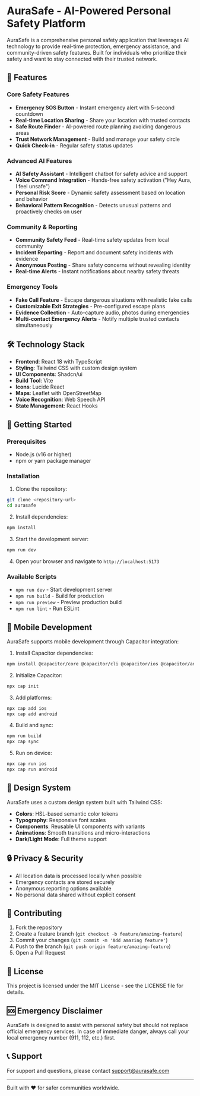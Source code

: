 # AuraSafe - AI-Powered Personal Safety Platform

AuraSafe is a comprehensive personal safety application that leverages AI technology to provide real-time protection, emergency assistance, and community-driven safety features. Built for individuals who prioritize their safety and want to stay connected with their trusted network.

## 🌟 Features

### Core Safety Features
- **Emergency SOS Button** - Instant emergency alert with 5-second countdown
- **Real-time Location Sharing** - Share your location with trusted contacts
- **Safe Route Finder** - AI-powered route planning avoiding dangerous areas
- **Trust Network Management** - Build and manage your safety circle
- **Quick Check-in** - Regular safety status updates

### Advanced AI Features
- **AI Safety Assistant** - Intelligent chatbot for safety advice and support
- **Voice Command Integration** - Hands-free safety activation ("Hey Aura, I feel unsafe")
- **Personal Risk Score** - Dynamic safety assessment based on location and behavior
- **Behavioral Pattern Recognition** - Detects unusual patterns and proactively checks on user

### Community & Reporting
- **Community Safety Feed** - Real-time safety updates from local community
- **Incident Reporting** - Report and document safety incidents with evidence
- **Anonymous Posting** - Share safety concerns without revealing identity
- **Real-time Alerts** - Instant notifications about nearby safety threats

### Emergency Tools
- **Fake Call Feature** - Escape dangerous situations with realistic fake calls
- **Customizable Exit Strategies** - Pre-configured escape plans
- **Evidence Collection** - Auto-capture audio, photos during emergencies
- **Multi-contact Emergency Alerts** - Notify multiple trusted contacts simultaneously

## 🛠 Technology Stack

- **Frontend**: React 18 with TypeScript
- **Styling**: Tailwind CSS with custom design system
- **UI Components**: Shadcn/ui
- **Build Tool**: Vite
- **Icons**: Lucide React
- **Maps**: Leaflet with OpenStreetMap
- **Voice Recognition**: Web Speech API
- **State Management**: React Hooks

## 🚀 Getting Started

### Prerequisites
- Node.js (v16 or higher)
- npm or yarn package manager

### Installation

1. Clone the repository:
```bash
git clone <repository-url>
cd aurasafe
```

2. Install dependencies:
```bash
npm install
```

3. Start the development server:
```bash
npm run dev
```

4. Open your browser and navigate to `http://localhost:5173`

### Available Scripts

- `npm run dev` - Start development server
- `npm run build` - Build for production
- `npm run preview` - Preview production build
- `npm run lint` - Run ESLint

## 📱 Mobile Development

AuraSafe supports mobile development through Capacitor integration:

1. Install Capacitor dependencies:
```bash
npm install @capacitor/core @capacitor/cli @capacitor/ios @capacitor/android
```

2. Initialize Capacitor:
```bash
npx cap init
```

3. Add platforms:
```bash
npx cap add ios
npx cap add android
```

4. Build and sync:
```bash
npm run build
npx cap sync
```

5. Run on device:
```bash
npx cap run ios
npx cap run android
```

## 🎨 Design System

AuraSafe uses a custom design system built with Tailwind CSS:

- **Colors**: HSL-based semantic color tokens
- **Typography**: Responsive font scales
- **Components**: Reusable UI components with variants
- **Animations**: Smooth transitions and micro-interactions
- **Dark/Light Mode**: Full theme support

## 🔒 Privacy & Security

- All location data is processed locally when possible
- Emergency contacts are stored securely
- Anonymous reporting options available
- No personal data shared without explicit consent

## 🤝 Contributing

1. Fork the repository
2. Create a feature branch (`git checkout -b feature/amazing-feature`)
3. Commit your changes (`git commit -m 'Add amazing feature'`)
4. Push to the branch (`git push origin feature/amazing-feature`)
5. Open a Pull Request

## 📄 License

This project is licensed under the MIT License - see the LICENSE file for details.

## 🆘 Emergency Disclaimer

AuraSafe is designed to assist with personal safety but should not replace official emergency services. In case of immediate danger, always call your local emergency number (911, 112, etc.) first.

## 📞 Support

For support and questions, please contact [support@aurasafe.com](mailto:support@aurasafe.com)

---

Built with ❤️ for safer communities worldwide.